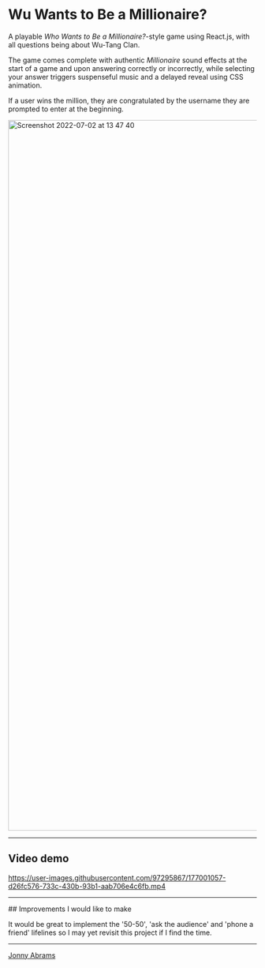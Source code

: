 # Wu Wants to Be a Millionaire?

A playable <em>Who Wants to Be a Millionaire?</em>-style game using React.js, with all questions being about Wu-Tang Clan.

The game comes complete with authentic <em>Millionaire</em> sound effects at the start of a game and upon answering correctly or incorrectly, while selecting your answer triggers suspenseful music and a delayed reveal using CSS animation.

If a user wins the million, they are congratulated by the username they are prompted to enter at the beginning.

<img width="1440" alt="Screenshot 2022-07-02 at 13 47 40" src="https://user-images.githubusercontent.com/97295867/177001418-e20fc03b-7848-4a5a-87d5-14a96b486cfc.png">

---

## Video demo

https://user-images.githubusercontent.com/97295867/177001057-d26fc576-733c-430b-93b1-aab706e4c6fb.mp4

---

## Improvements I would like to make

It would be great to implement the '50-50', 'ask the audience' and 'phone a friend' lifelines so I may yet revisit this project if I find the time.

---

[Jonny Abrams](https://github.com/jonnyabrams)

